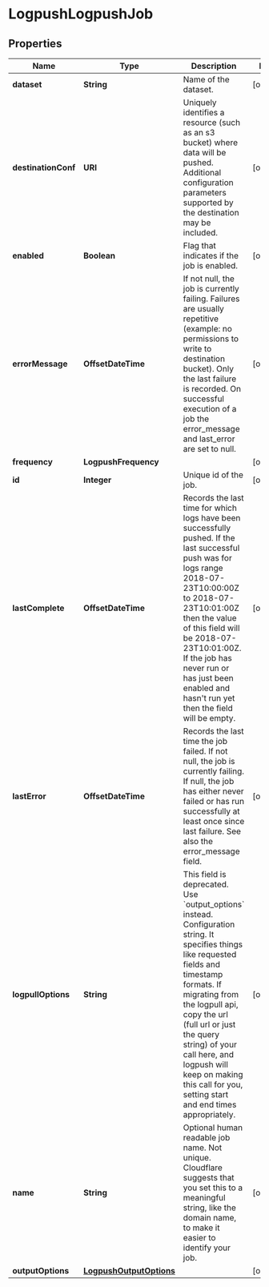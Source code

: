 

# LogpushLogpushJob


## Properties

| Name | Type | Description | Notes |
|------------ | ------------- | ------------- | -------------|
|**dataset** | **String** | Name of the dataset. |  [optional] |
|**destinationConf** | **URI** | Uniquely identifies a resource (such as an s3 bucket) where data will be pushed. Additional configuration parameters supported by the destination may be included. |  [optional] |
|**enabled** | **Boolean** | Flag that indicates if the job is enabled. |  [optional] |
|**errorMessage** | **OffsetDateTime** | If not null, the job is currently failing. Failures are usually repetitive (example: no permissions to write to destination bucket). Only the last failure is recorded. On successful execution of a job the error_message and last_error are set to null. |  [optional] |
|**frequency** | **LogpushFrequency** |  |  [optional] |
|**id** | **Integer** | Unique id of the job. |  [optional] |
|**lastComplete** | **OffsetDateTime** | Records the last time for which logs have been successfully pushed. If the last successful push was for logs range 2018-07-23T10:00:00Z to 2018-07-23T10:01:00Z then the value of this field will be 2018-07-23T10:01:00Z. If the job has never run or has just been enabled and hasn&#39;t run yet then the field will be empty. |  [optional] |
|**lastError** | **OffsetDateTime** | Records the last time the job failed. If not null, the job is currently failing. If null, the job has either never failed or has run successfully at least once since last failure. See also the error_message field. |  [optional] |
|**logpullOptions** | **String** | This field is deprecated. Use &#x60;output_options&#x60; instead. Configuration string. It specifies things like requested fields and timestamp formats. If migrating from the logpull api, copy the url (full url or just the query string) of your call here, and logpush will keep on making this call for you, setting start and end times appropriately. |  [optional] |
|**name** | **String** | Optional human readable job name. Not unique. Cloudflare suggests that you set this to a meaningful string, like the domain name, to make it easier to identify your job. |  [optional] |
|**outputOptions** | [**LogpushOutputOptions**](LogpushOutputOptions.md) |  |  [optional] |



